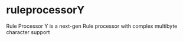 # ruleprocessorY
Rule Processor Y is a next-gen Rule processor with complex multibyte character support
